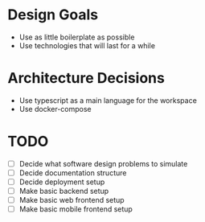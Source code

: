 
# Design Goals

- Use as little boilerplate as possible
- Use technologies that will last for a while

# Architecture Decisions

- Use typescript as a main language for the workspace
- Use docker-compose

# TODO

- [ ] Decide what software design problems to simulate
- [ ] Decide documentation structure
- [ ] Decide deployment setup
- [ ] Make basic backend setup
- [ ] Make basic web frontend setup
- [ ] Make basic mobile frontend setup
